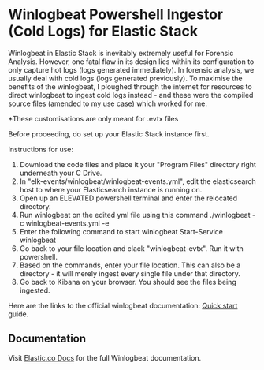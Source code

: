 # Winlogbeat Powershell Ingestor (Cold Logs) for Elastic Stack

Winlogbeat in Elastic Stack is inevitably extremely useful for Forensic Analysis. However, one fatal flaw in its design lies within its configuration to only capture hot logs (logs generated immediately). In forensic analysis, we usually deal with cold logs (logs generated previously). To maximise the benefits of the winlogbeat, I ploughed through the internet for resources to direct winlogbeat to ingest cold logs instead - and these were the compiled source files (amended to my use case) which worked for me. 

*These customisations are only meant for .evtx files 

Before proceeding, do set up your Elastic Stack instance first.

Instructions for use: 
1. Download the code files and place it your "Program Files" directory right underneath your C Drive. 
2. In "elk-events/winlogbeat/winlogbeat-events.yml", edit the elasticsearch host to where your Elasticsearch instance is running on. 
3. Open up an ELEVATED powershell terminal and enter the relocated directory. 
4. Run winlogbeat on the edited yml file using this command 
    ./winlogbeat -c winlogbeat-events.yml -e
5. Enter the following command to start winlogbeat
    Start-Service winlogbeat
6. Go back to your file location and clack "winlogbeat-evtx". Run it with powershell.
7. Based on the commands, enter your file location. This can also be a directory - it will merely ingest every single file under that directory. 
8. Go back to Kibana on your browser. You should see the files being ingested. 

Here are the links to the official winlogbeat documentation: 
[Quick start](https://www.elastic.co/guide/en/beats/winlogbeat/7.13/winlogbeat-installation-configuration.html) guide.

## Documentation

Visit [Elastic.co Docs](https://www.elastic.co/guide/en/beats/winlogbeat/7.13/index.html)
for the full Winlogbeat documentation.